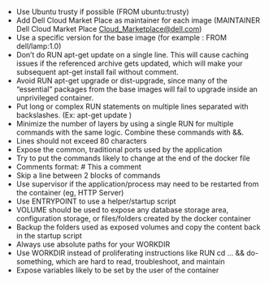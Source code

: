 - Use Ubuntu trusty if possible (FROM ubuntu:trusty)
- Add Dell Cloud Market Place as maintainer for each image (MAINTAINER Dell Cloud Market Place <Cloud_Marketplace@dell.com>)
- Use a specific version for the base image (for example : FROM dell/lamp:1.0)
- Don’t do RUN apt-get update on a single line. This will cause caching issues if the referenced archive gets updated, which will make your subsequent apt-get install fail without comment.
- Avoid RUN apt-get upgrade or dist-upgrade, since many of the “essential” packages from the base images will fail to upgrade inside an unprivileged container.
- Put long or complex RUN statements on multiple lines separated with backslashes. (Ex: apt-get update )
- Minimize the number of layers by using a single RUN for multiple commands with the same logic. Combine these commands with &&.
- Lines should not exceed 80 characters 
- Expose the common, traditional ports used by the application
- Try to put the commands likely to change at the end of the docker file
- Comments format: # This a comment
- Skip a line between 2 blocks of commands
- Use supervisor if the application/process may need to be restarted from the container (eg, HTTP Server)
- Use ENTRYPOINT to use a helper/startup script
- VOLUME should be used to expose any database storage area, configuration storage, or files/folders created by the docker container
- Backup the folders used as exposed volumes and copy the content back in the startup script
- Always use absolute paths for your WORKDIR
- Use WORKDIR instead of proliferating instructions like RUN cd … && do-something, which are hard to read, troubleshoot, and maintain
- Expose variables likely to be set by the user of the container
